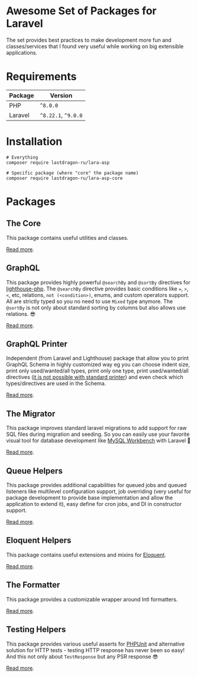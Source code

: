 # Awesome Set of Packages for Laravel

The set provides best practices to make development more fun and classes/services that I found very useful while working on big extensible applications.

# Requirements

| Package | Version             |
|---------|---------------------|
| PHP     | `^8.0.0`            |
| Laravel | `^8.22.1`, `^9.0.0` |

# Installation

```shell
# Everything
composer require lastdragon-ru/lara-asp

# Specific package (where "core" the package name)
composer require lastdragon-ru/lara-asp-core
```

# Packages

## The Core

This package contains useful utilities and classes.

[Read more](packages/core/README.md).

## GraphQL

This package provides highly powerful `@searchBy` and `@sortBy`  directives for [lighthouse-php](https://lighthouse-php.com/). The `@searchBy` directive provides basic conditions like `=`, `>`, `<`, etc, relations, `not (<condition>)`, enums, and custom operators support. All are strictly typed so you no need to use `Mixed` type anymore. The `@sortBy` is not only about standard sorting by columns but also allows use relations. 😎

[Read more](packages/graphql/README.md).

## GraphQL Printer

Independent (from Laravel and Lighthouse) package that allow you to print GraphQL Schema in highly customized way eg you can choose indent size, print only used/wanted/all types, print only one type, print used/wanted/all directives ([it is not possible with standard printer](https://github.com/webonyx/graphql-php/issues/552)) and even check which types/directives are used in the Schema.

[Read more](packages/graphql-printer/README.md).

## The Migrator

This package improves standard laravel migrations to add support for raw SQL files during migration and seeding. So you can easily use your favorite visual tool for database development like [MySQL Workbench](https://www.mysql.com/products/workbench/) with Laravel 🥳

[Read more](packages/migrator/README.md).

## Queue Helpers

This package provides additional capabilities for queued jobs and queued listeners like multilevel configuration support, job overriding (very useful for package development to provide base implementation and allow the application to extend it), easy define for cron jobs, and DI in constructor support.

[Read more](packages/queue/README.md).

## Eloquent Helpers

This package contains useful extensions and mixins for [Eloquent](https://laravel.com/docs/eloquent).

[Read more](packages/eloquent/README.md).

## The Formatter

This package provides a customizable wrapper around Intl formatters.

[Read more](packages/formatter/README.md).

## Testing Helpers

This package provides various useful asserts for [PHPUnit](https://phpunit.de/) and alternative solution for HTTP tests - testing HTTP response has never been so easy! And this not only about `TestResponse` but any PSR response 😎

[Read more](packages/testing/README.md).
